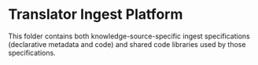 # Translator Ingest Platform

This folder contains both knowledge-source-specific ingest specifications (declarative metadata and code) and shared code libraries used by those specifications.
